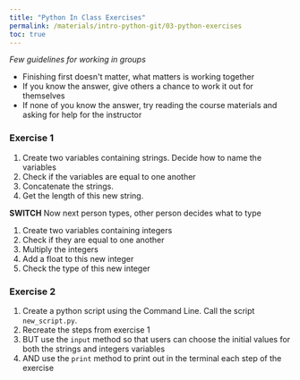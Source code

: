 ```yaml
---
title: "Python In Class Exercises"
permalink: /materials/intro-python-git/03-python-exercises
toc: true
---
```


*Few guidelines for working in groups*

- Finishing first doesn't matter, what matters is working together
- If you know the answer, give others a chance to work it out for themselves
- If none of you know the answer, try reading the course materials and asking for help for the instructor

### Exercise 1 

1. Create two variables containing strings. Decide how to name the variables
2. Check if the variables are equal to one another
3. Concatenate the strings.
4. Get the length of this new string.

**SWITCH**
Now next person types, other person decides what to type

1. Create two variables containing integers
2. Check if they are equal to one another
3. Multiply the integers
4. Add a float to this new integer
5. Check the type of this new integer

### Exercise 2

1. Create a python script using the Command Line. Call the script `new_script.py`.
2. Recreate the steps from exercise 1
3. BUT use the `input` method so that users can choose the initial values for both the strings and integers variables
4. AND use the `print` method to print out in the terminal each step of the exercise
